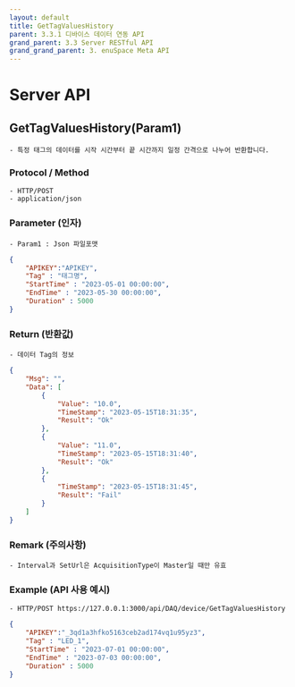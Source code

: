 ```yaml
---
layout: default
title: GetTagValuesHistory
parent: 3.3.1 디바이스 데이터 연동 API
grand_parent: 3.3 Server RESTful API
grand_grand_parent: 3. enuSpace Meta API
---
```


# Server API 

## GetTagValuesHistory(Param1)

    - 특정 태그의 데이터를 시작 시간부터 끝 시간까지 일정 간격으로 나누어 반환합니다.

### Protocol / Method
    - HTTP/POST
    - application/json

### Parameter (인자)

    - Param1 : Json 파일포맷

```Json
{
    "APIKEY":"APIKEY",
    "Tag" : "태그명",
    "StartTime" : "2023-05-01 00:00:00",
    "EndTime" : "2023-05-30 00:00:00",
    "Duration" : 5000
}
```	 


### Return (반환값)

	- 데이터 Tag의 정보
```Json
{
    "Msg": "",
    "Data": [
        {
            "Value": "10.0",
            "TimeStamp": "2023-05-15T18:31:35",
            "Result": "Ok"
        },
        {
            "Value": "11.0",
            "TimeStamp": "2023-05-15T18:31:40",
            "Result": "Ok"
        },
        {
            "TimeStamp": "2023-05-15T18:31:45",
            "Result": "Fail"
        }
    ]
}
```

### Remark (주의사항)
    - Interval과 SetUrl은 AcquisitionType이 Master일 때만 유효

### Example (API 사용 예시)
    - HTTP/POST https://127.0.0.1:3000/api/DAQ/device/GetTagValuesHistory
```Json
{
    "APIKEY":"_3qd1a3hfko5163ceb2ad174vq1u95yz3",
    "Tag" : "LED_1",
    "StartTime" : "2023-07-01 00:00:00",
    "EndTime" : "2023-07-03 00:00:00",
    "Duration" : 5000
}
```
